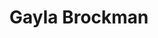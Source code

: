 ---
layout: layouts/profile.liquid
title: Gayla Brockman
id: gaylabrockman60
prefix: 
first: Gayla
middle: 
last: Brockman
suffix: 
email: 
currentTitle: President and CEO
currentOrg: Michael Reese Health Trust
bio: Gayla Brockman moved to Chicago in 2016 to become the third President and CEO of the Michael Reese Health Trust. In just two years she orchestrated the transition of Michael Reese into a publicly supported foundation. As a public foundation, Michael Reese is able to leverage its assets, knowledge of industry and community and relationships to create the best possible environment for community based organizations and their programs. Whether it be creating a risk-free laboratory in which to prove concepts, incubating efforts that have proven successful in other communities or helping to accelerate promising practices, funders have a role to play to support the success of organizations and programs that align with mission. Previously, Ms. Brockman served as the Executive Director of the Menorah Legacy Foundation, a health care funder and program incubator, in Kansas City, Missouri from 2003 to 2015. Gayla is a co-founder of the Kansas City Double Up Food Bucks Kansas City, which makes fresh, locally grown food accessible and affordable to low-income residents. Prior to her foundation work, Ms. Brockman lived in Boston and worked in employee health at Boston’s Beth Israel Deaconess Medical Center and at Tufts Health Plan. She has a BA degree from the University of Michigan in Ann Arbor, MI and a MS degree in Health Care Administration from Simmons College in Boston, MA. Gayla is a member of The Chicago Network, a mentor for the Jewish Federation and Chicago Women in Philanthropy, a volunteer on the Equal Hope Strategic Planning Committee and a member of the Chicago History Museum. Ms. Brockman is married, has one daughter who is a sommelier working for Villa Maria Estate, the largest winery in New Zealand, and has a golden retriever named Cooper. Ms. Brockman practices yoga, runs and plays tennis.<br /><br />Accomplished, high energy, innovative health care foundation executive. I believe foundations should leverage their assets, knowledge of industry, community and relationships to create the best possible environment for community based organizations and their programs. Whether it be creating a risk-free laboratory in which to prove concepts, incubating efforts that have proven successful in other communities or helping to accelerate promising practices, funders have a role to play to support the success of organizations and programs that align with mission.
linkedin: https://www.linkedin.com/in/gaylabrockman/
tiktok: 
twitter: 
aboutme: 
insta: 
orgURL: https://wearemichaelreese.org/
snapchat: 
personalURL: 
smallHeadshotURL: assets/images/headshots/head%20shot%20with%20jacket%202%20cropped_converted_scaled.avif
originalHeadshotURL: assets/images/headshots/head%20shot%20with%20jacket%202%20cropped_converted_scaled.avif
tags-experience: 
    - Transformational and Growth
    - Transformational and Growth
tags-current-industries: 
    - Education and Health Services
    - Foundations/Granting Agency
    - Health Care and Social Assistance
    - Human Services
tags-current-position: 
    - Executive Director
tags-past-industries: 
    - Civic/Public Policy
    - Community Development/Organizing
    - Education and Health Services
    - Fitness
    - Foundations/Granting Agency
    - Health Care and Social Assistance
    - Hospitals
    - Human Services
    - Social Assistance
tags-past-position: 
    - CEO / Chief Executive Officer
    - President
tags-current-board-service: 
tags-past-board-service: 
    - Nonprofit
boards-current-corporate-private: 
boards-current-corporate-public: 
boards-current-nonprofit: 
boards-current-privateequity: 
boards-current-spac: 
boards-current-vc: 
boards-past-corporate-private: 
boards-past-corporate-public: 
boards-past-nonprofit: 
    - Healthy Schools Campaign, Committee chairperson
    - Healthy4Life, Member
boards-past-privateequity: 
boards-past-spac: 
boards-past-vc: 
---